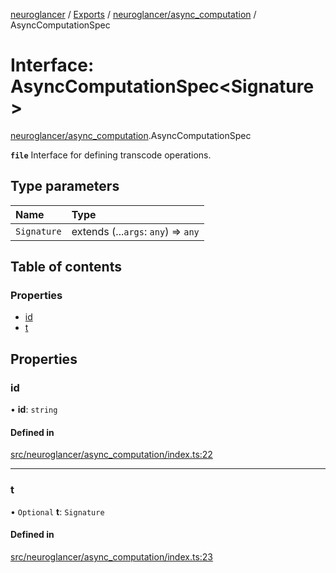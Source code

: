 [neuroglancer](../README.md) / [Exports](../modules.md) / [neuroglancer/async\_computation](../modules/neuroglancer_async_computation.md) / AsyncComputationSpec

# Interface: AsyncComputationSpec<Signature\>

[neuroglancer/async_computation](../modules/neuroglancer_async_computation.md).AsyncComputationSpec

**`file`** Interface for defining transcode operations.

## Type parameters

| Name | Type |
| :------ | :------ |
| `Signature` | extends (...`args`: `any`) => `any` |

## Table of contents

### Properties

- [id](neuroglancer_async_computation.AsyncComputationSpec.md#id)
- [t](neuroglancer_async_computation.AsyncComputationSpec.md#t)

## Properties

### id

• **id**: `string`

#### Defined in

[src/neuroglancer/async_computation/index.ts:22](https://github.com/ActiveBrainAtlas2/neuroglancer/blob/034b457d/src/neuroglancer/async_computation/index.ts#L22)

___

### t

• `Optional` **t**: `Signature`

#### Defined in

[src/neuroglancer/async_computation/index.ts:23](https://github.com/ActiveBrainAtlas2/neuroglancer/blob/034b457d/src/neuroglancer/async_computation/index.ts#L23)
